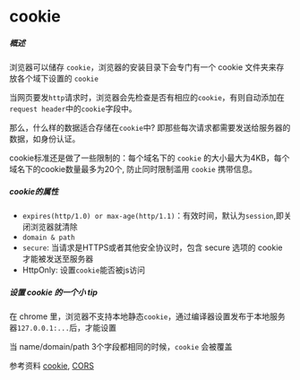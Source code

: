 # cookie

##### 概述

浏览器可以储存 ```cookie```，浏览器的安装目录下会专门有一个 cookie 文件夹来存放各个域下设置的 ```cookie```

当网页要发```http```请求时，浏览器会先检查是否有相应的```cookie```，有则自动添加在```request header```中的```cookie```字段中。

那么，什么样的数据适合存储在```cookie```中? 即那些每次请求都需要发送给服务器的数据，如身份认证。

cookie标准还是做了一些限制的：每个域名下的 ```cookie``` 的大小最大为4KB，每个域名下的cookie数量最多为20个, 防止同时限制滥用 ```cookie``` 携带信息。

##### cookie的属性

- ```expires(http/1.0) or max-age(http/1.1)```：有效时间，默认为```session```,即关闭浏览器就清除
- ```domain & path```
- ```secure```: 当请求是HTTPS或者其他安全协议时，包含 secure 选项的 cookie 才能被发送至服务器
- HttpOnly: 设置```cookie```能否被js访问

##### 设置 cookie 的一个小 tip
在 chrome 里，浏览器不支持本地静态```cookie```，通过编译器设置发布于本地服务器```127.0.0.1:...```后，才能设置

当 name/domain/path 3个字段都相同的时候，```cookie``` 会被覆盖

参考资料
[cookie](https://segmentfault.com/a/1190000004556040),
[CORS](http://www.ruanyifeng.com/blog/2016/04/cors.html)
